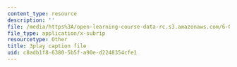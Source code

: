 ```yaml
---
content_type: resource
description: ''
file: /media/https%3A/open-learning-course-data-rc.s3.amazonaws.com/6-033-computer-system-engineering-spring-2018/c8adb1f863805b5fa90ed2248354cfe1_r2_-2KW76ec.vtt
file_type: application/x-subrip
resourcetype: Other
title: 3play caption file
uid: c8adb1f8-6380-5b5f-a90e-d2248354cfe1
---
```

